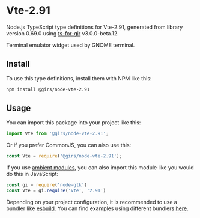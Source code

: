 
# Vte-2.91

Node.js TypeScript type definitions for Vte-2.91, generated from library version 0.69.0 using [ts-for-gir](https://github.com/gjsify/ts-for-gjs) v3.0.0-beta.12.

Terminal emulator widget used by GNOME terminal.

## Install

To use this type definitions, install them with NPM like this:
```bash
npm install @girs/node-vte-2.91
```

## Usage

You can import this package into your project like this:
```ts
import Vte from '@girs/node-vte-2.91';
```

Or if you prefer CommonJS, you can also use this:
```ts
const Vte = require('@girs/node-vte-2.91');
```

If you use [ambient modules](https://github.com/gjsify/ts-for-gir/tree/main/packages/cli#ambient-modules), you can also import this module like you would do this in JavaScript:

```ts
const gi = require('node-gtk')
const Vte = gi.require('Vte', '2.91')
```

Depending on your project configuration, it is recommended to use a bundler like [esbuild](https://esbuild.github.io/). You can find examples using different bundlers [here](https://github.com/gjsify/ts-for-gir/tree/main/examples).